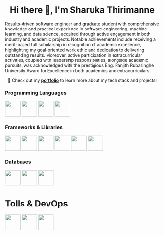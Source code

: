 <div align="center">
<h1>Hi there 👋, I'm Sharuka Thirimanne</h1>
</div>
              
Results-driven software engineer and graduate student with comprehensive knowledge and practical experience in software engineering, machine learning, and data science, acquired through active engagement in both industry and academic projects. Notable achievements include receiving a merit-based full scholarship in recognition of academic excellence, highlighting my goal-oriented work ethic and dedication to delivering outstanding results. Moreover, active participation in extracurricular activities, coupled with leadership responsibilities, alongside academic pursuits, was acknowledged with the prestigious Eng. Ranjith Rubasinghe University Award for Excellence in both academics and extracurriculars.

<p align="center">
  🚀 Check out my <a href="https://sharukat.vercel.app" target="_blank"><b>portfolio</b></a> to learn more about my tech stack and projects!
</p>

### Programming Languages 
<img height="50" src="https://raw.githubusercontent.com/marwin1991/profile-technology-icons/refs/heads/main/icons/go.png">
<img height="50" src="https://raw.githubusercontent.com/marwin1991/profile-technology-icons/refs/heads/main/icons/python.png">
<img height="50" src="https://raw.githubusercontent.com/marwin1991/profile-technology-icons/refs/heads/main/icons/typescript.png">
<img height="50" src="https://raw.githubusercontent.com/marwin1991/profile-technology-icons/refs/heads/main/icons/c++.png">

### Frameworks & Libraries
<img height="50" src="https://raw.githubusercontent.com/marwin1991/profile-technology-icons/refs/heads/main/icons/django.png"> 
<img height="50" src="https://raw.githubusercontent.com/marwin1991/profile-technology-icons/refs/heads/main/icons/flask.png">
<img height="50" src="https://raw.githubusercontent.com/marwin1991/profile-technology-icons/refs/heads/main/icons/next_js.png">
<img height="50" src="https://raw.githubusercontent.com/marwin1991/profile-technology-icons/refs/heads/main/icons/git.png">
<img height="50" src="https://raw.githubusercontent.com/marwin1991/profile-technology-icons/refs/heads/main/icons/pandas.png">
<img height="50" src="https://raw.githubusercontent.com/marwin1991/profile-technology-icons/refs/heads/main/icons/numpy.png">

### Databases
<img height="50" src="https://raw.githubusercontent.com/marwin1991/profile-technology-icons/refs/heads/main/icons/mongodb.png">
<img height="50" src="https://raw.githubusercontent.com/marwin1991/profile-technology-icons/refs/heads/main/icons/redis.png">
<img height="50" src="https://raw.githubusercontent.com/marwin1991/profile-technology-icons/refs/heads/main/icons/postgresql.png">

# Tolls & DevOps
<img height="50" src="https://raw.githubusercontent.com/marwin1991/profile-technology-icons/refs/heads/main/icons/docker.png">
<img height="50" src="https://raw.githubusercontent.com/marwin1991/profile-technology-icons/refs/heads/main/icons/ci_cd.png">
<img height="50" src="https://raw.githubusercontent.com/marwin1991/profile-technology-icons/refs/heads/main/icons/rest.png">



